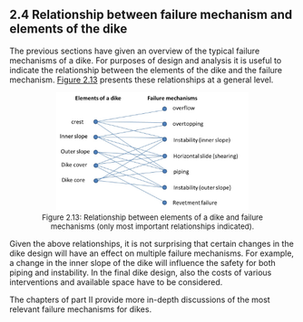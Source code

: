 ## 2.4 Relationship between failure mechanism and elements of the dike
The previous sections have given an overview of the typical failure mechanisms of a dike. For purposes of design and analysis it is useful to indicate the relationship between the elements of the dike and the failure mechanism. [Figure 2.13](#Fig-RelationElementsFailmechs) presents these relationships at a general level.

<a id="Fig-RelationElementsFailmechs"></a>
<figure>
    <img src="./chapter2_figure/RelationElementsFailmechs.jpg" 
         alt="Relationship between elements of a dike and failure mechanisms (only most important relationships indicated)." 
         style="display: block; margin: 0 auto; width: 80%; height: auto;">
    <figcaption style="text-align: center; font-size: small; margin-top: 5px;">
        Figure 2.13: Relationship between elements of a dike and failure mechanisms (only most important relationships indicated).
    </figcaption>
</figure>


Given the above relationships, it is not surprising that certain changes in the dike design will have an effect on multiple failure mechanisms. For example, a change in the inner slope of the dike will influence the safety for both piping and instability. In the final dike design, also the costs of various interventions and available space have to be considered.

The chapters of part II provide more in-depth discussions of the most relevant failure mechanisms for dikes.